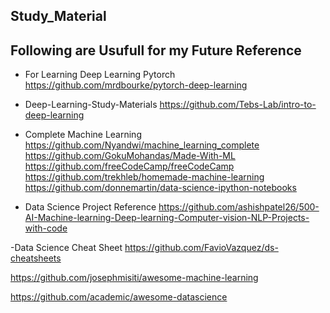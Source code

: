 ## Study_Material

## Following are Usufull for my Future Reference

- For Learning Deep Learning Pytorch
https://github.com/mrdbourke/pytorch-deep-learning

- Deep-Learning-Study-Materials
https://github.com/Tebs-Lab/intro-to-deep-learning

- Complete Machine Learning 
https://github.com/Nyandwi/machine_learning_complete
https://github.com/GokuMohandas/Made-With-ML
https://github.com/freeCodeCamp/freeCodeCamp
https://github.com/trekhleb/homemade-machine-learning
https://github.com/donnemartin/data-science-ipython-notebooks

- Data Science Project Reference 
https://github.com/ashishpatel26/500-AI-Machine-learning-Deep-learning-Computer-vision-NLP-Projects-with-code

-Data Science Cheat Sheet
https://github.com/FavioVazquez/ds-cheatsheets

https://github.com/josephmisiti/awesome-machine-learning

https://github.com/academic/awesome-datascience